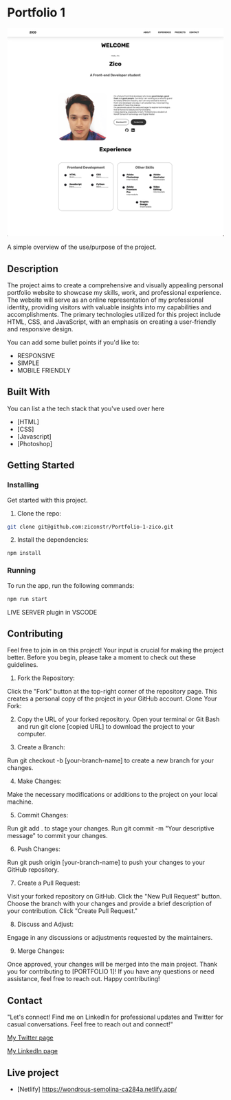 # Portfolio 1

![image](/images/portfolioscreenshot.png)

A simple overview of the use/purpose of the project.

## Description

The project aims to create a comprehensive and visually appealing personal portfolio website to showcase my skills, work, and professional experience. The website will serve as an online representation of my professional identity, providing visitors with valuable insights into my capabilities and accomplishments. The primary technologies utilized for this project include HTML, CSS, and JavaScript, with an emphasis on creating a user-friendly and responsive design.

You can add some bullet points if you'd like to:

- RESPONSIVE
- SIMPLE
- MOBILE FRIENDLY

## Built With

You can list a the tech stack that you've used over here

- [HTML]
- [CSS]
- [Javascript]
- [Photoshop]

## Getting Started

### Installing

Get started with this project.

1. Clone the repo:

```bash
git clone git@github.com:ziconstr/Portfolio-1-zico.git
```

2. Install the dependencies:

```
npm install
```

### Running

To run the app, run the following commands:

```bash
npm run start
```

LIVE SERVER plugin in VSCODE


## Contributing

Feel free to join in on this project! Your input is crucial for making the project better. Before you begin, please take a moment to check out these guidelines.

1. Fork the Repository:

Click the "Fork" button at the top-right corner of the repository page. This creates a personal copy of the project in your GitHub account.
Clone Your Fork:

2. Copy the URL of your forked repository.
Open your terminal or Git Bash and run git clone [copied URL] to download the project to your computer.

3. Create a Branch:

Run git checkout -b [your-branch-name] to create a new branch for your changes.

4. Make Changes:

Make the necessary modifications or additions to the project on your local machine.

5. Commit Changes:

Run git add . to stage your changes.
Run git commit -m "Your descriptive message" to commit your changes.

6. Push Changes:

Run git push origin [your-branch-name] to push your changes to your GitHub repository.

7. Create a Pull Request:

Visit your forked repository on GitHub.
Click the "New Pull Request" button.
Choose the branch with your changes and provide a brief description of your contribution.
Click "Create Pull Request."

8. Discuss and Adjust:

Engage in any discussions or adjustments requested by the maintainers.

9. Merge Changes:

Once approved, your changes will be merged into the main project.
Thank you for contributing to [PORTFOLIO 1]! If you have any questions or need assistance, feel free to reach out. Happy contributing!

## Contact

"Let's connect! Find me on LinkedIn for professional updates and Twitter for casual conversations. Feel free to reach out and connect!"

[My Twitter page](www.twitter.com/ziconstr)

[My LinkedIn page](https://www.linkedin.com/in/zico-sebastian-825017135/)



## Live project

- [Netlify] https://wondrous-semolina-ca284a.netlify.app/


